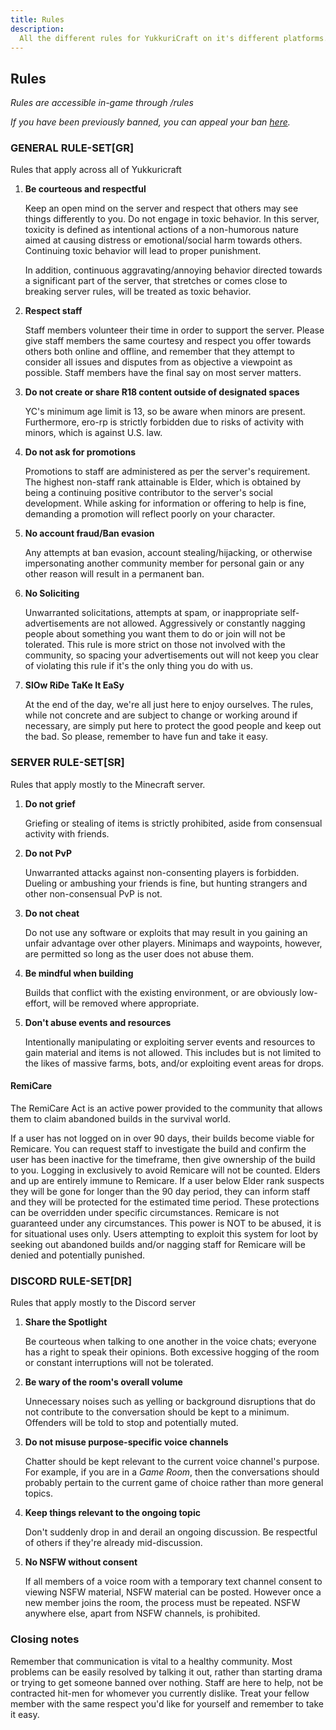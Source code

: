 ```yaml
---
title: Rules
description:
  All the different rules for YukkuriCraft on it's different platforms.
---
```


## Rules

_Rules are accessible in-game through /rules_

_If you have been previously banned, you can appeal your ban
[here](https://forms.gle/gwFiECrDKNiJwLzH8)._

### GENERAL RULE-SET[GR]

Rules that apply across all of Yukkuricraft

1. **Be courteous and respectful**

   Keep an open mind on the server and respect that others may see things
   differently to you. Do not engage in toxic behavior. In this server, toxicity
   is defined as intentional actions of a non-humorous nature aimed at causing
   distress or emotional/social harm towards others. Continuing toxic behavior
   will lead to proper punishment.

   In addition, continuous aggravating/annoying behavior directed towards a
   significant part of the server, that stretches or comes close to breaking
   server rules, will be treated as toxic behavior.

2. **Respect staff**

   Staff members volunteer their time in order to support the server. Please
   give staff members the same courtesy and respect you offer towards others
   both online and offline, and remember that they attempt to consider all
   issues and disputes from as objective a viewpoint as possible. Staff members
   have the final say on most server matters.

3. **Do not create or share R18 content outside of designated spaces**

   YC's minimum age limit is 13, so be aware when minors are present.
   Furthermore, ero-rp is strictly forbidden due to risks of activity with
   minors, which is against U.S. law.

4) **Do not ask for promotions**

   Promotions to staff are administered as per the server's requirement. The
   highest non-staff rank attainable is Elder, which is obtained by being a
   continuing positive contributor to the server's social development. While
   asking for information or offering to help is fine, demanding a promotion
   will reflect poorly on your character.

5) **No account fraud/Ban evasion**

   Any attempts at ban evasion, account stealing/hijacking, or otherwise
   impersonating another community member for personal gain or any other reason
   will result in a permanent ban.

6) **No Soliciting**

   Unwarranted solicitations, attempts at spam, or inappropriate
   self-advertisements are not allowed. Aggressively or constantly nagging
   people about something you want them to do or join will not be tolerated.
   This rule is more strict on those not involved with the community, so spacing
   your advertisements out will not keep you clear of violating this rule if
   it's the only thing you do with us.

7) **SlOw RiDe TaKe It EaSy**

   At the end of the day, we're all just here to enjoy ourselves. The rules,
   while not concrete and are subject to change or working around if necessary,
   are simply put here to protect the good people and keep out the bad. So
   please, remember to have fun and take it easy.

### SERVER RULE-SET[SR]

Rules that apply mostly to the Minecraft server.

1. **Do not grief**

   Griefing or stealing of items is strictly prohibited, aside from consensual
   activity with friends.

2. **Do not PvP**

   Unwarranted attacks against non-consenting players is forbidden. Dueling or
   ambushing your friends is fine, but hunting strangers and other
   non-consensual PvP is not.

3. **Do not cheat**

   Do not use any software or exploits that may result in you gaining an unfair
   advantage over other players. Minimaps and waypoints, however, are permitted
   so long as the user does not abuse them.

4. **Be mindful when building**

   Builds that conflict with the existing environment, or are obviously
   low-effort, will be removed where appropriate.

5. **Don't abuse events and resources**

   Intentionally manipulating or exploiting server events and resources to gain
   material and items is not allowed. This includes but is not limited to the
   likes of massive farms, bots, and/or exploiting event areas for drops.

#### RemiCare

The RemiCare Act is an active power provided to the community that allows them
to claim abandoned builds in the survival world.

If a user has not logged on in over 90 days, their builds become viable for
Remicare. You can request staff to investigate the build and confirm the user
has been inactive for the timeframe, then give ownership of the build to you.
Logging in exclusively to avoid Remicare will not be counted. Elders and up are
entirely immune to Remicare. If a user below Elder rank suspects they will be
gone for longer than the 90 day period, they can inform staff and they will be
protected for the estimated time period. These protections can be overridden
under specific circumstances. Remicare is not guaranteed under any
circumstances. This power is NOT to be abused, it is for situational uses only.
Users attempting to exploit this system for loot by seeking out abandoned builds
and/or nagging staff for Remicare will be denied and potentially punished.

### DISCORD RULE-SET[DR]

Rules that apply mostly to the Discord server

1. **Share the Spotlight**

   Be courteous when talking to one another in the voice chats; everyone has a
   right to speak their opinions. Both excessive hogging of the room or constant
   interruptions will not be tolerated.

2. **Be wary of the room's overall volume**

   Unnecessary noises such as yelling or background disruptions that do not
   contribute to the conversation should be kept to a minimum. Offenders will be
   told to stop and potentially muted.

3. **Do not misuse purpose-specific voice channels**

   Chatter should be kept relevant to the current voice channel's purpose. For
   example, if you are in a _Game Room_, then the conversations should probably
   pertain to the current game of choice rather than more general topics.

4. **Keep things relevant to the ongoing topic**

   Don't suddenly drop in and derail an ongoing discussion. Be respectful of
   others if they're already mid-discussion.

5. **No NSFW without consent**

   If all members of a voice room with a temporary text channel consent to
   viewing NSFW material, NSFW material can be posted. However once a new member
   joins the room, the process must be repeated. NSFW anywhere else, apart from
   NSFW channels, is prohibited.

### Closing notes

Remember that communication is vital to a healthy community. Most problems can
be easily resolved by talking it out, rather than starting drama or trying to
get someone banned over nothing. Staff are here to help, not be contracted
hit-men for whomever you currently dislike. Treat your fellow member with the
same respect you'd like for yourself and remember to take it easy.
